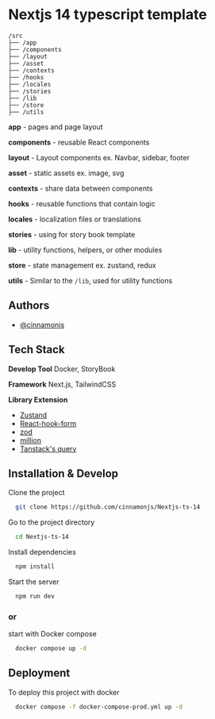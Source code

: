 
# Nextjs 14 typescript template

```
/src
├── /app
├── /components
├── /layout
├── /asset
├── /contexts
├── /hooks
├── /locales
├── /stories
├── /lib
├── /store
├── /utils

```
**app** - pages and page layout

**components** - reusable React components

**layout** - Layout components ex. Navbar, sidebar, footer

**asset** - static assets ex. image, svg

**contexts** - share data between components

**hooks** - reusable functions that contain logic

**locales** - localization files or translations

**stories** - using for story book template

**lib** - utility functions, helpers, or other modules

**store** -  state management ex. zustand, redux

**utils** - Similar to the `/lib`, used for utility functions




## Authors

- [@cinnamonjs](https://github.com/cinnamonjs)

## Tech Stack

**Develop Tool** Docker, StoryBook

**Framework** Next.js, TailwindCSS

**Library Extension** 
- [Zustand](https://docs.pmnd.rs/zustand/getting-started/introduction)
- [React-hook-form](https://react-hook-form.com/)
- [zod](https://zod.dev/)
- [million](https://million.dev/docs/)
- [Tanstack's query](https://tanstack.com/query/latest)



## Installation & Develop

Clone the project

```bash
  git clone https://github.com/cinnamonjs/Nextjs-ts-14
```

Go to the project directory

```bash
  cd Nextjs-ts-14
```

Install dependencies

```bash
  npm install
```

Start the server

```bash
  npm run dev
```

### or

start with Docker compose

```bash
  docker compose up -d
```



## Deployment

To deploy this project with docker

```bash
  docker compose -f docker-compose-prod.yml up -d
```

